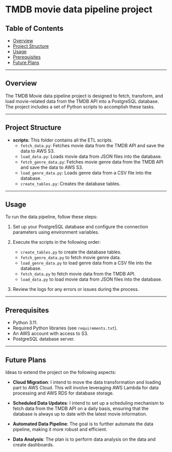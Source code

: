# TMDB movie data pipeline project

## Table of Contents

- [Overview](#overview)
- [Project Structure](#project-structure)
- [Usage](#usage)
- [Prerequisites](#prerequisites)
- [Future Plans](#future-plans)

---

## Overview

The TMDB Movie data pipeline project is designed to fetch, transform, and load movie-related data from the TMDB API into a PostgreSQL database. The project includes a set of Python scripts to accomplish these tasks.

---

## Project Structure

- **scripts**: This folder contains all the ETL scripts.
  - `fetch_data.py`: Fetches movie data from the TMDB API and save the data to AWS S3.
  - `load_data.py`: Loads movie data from JSON files into the database.
  - `fetch_genre_data.py`: Fetches movie genre data from the TMDB API and save the data to AWS S3.
  - `load_genre_data.py`: Loads genre data from a CSV file into the database.
  - `create_tables.py`: Creates the database tables.

---

## Usage

To run the data pipeline, follow these steps:

1. Set up your PostgreSQL database and configure the connection parameters using environment variables.

2. Execute the scripts in the following order:
   - `create_tables.py` to create the database tables.
   - `fetch_genre_data.py` to fetch movie genre data.
   - `load_genre_data.py` to load genre data from a CSV file into the database.
   - `fetch_data.py` to fetch movie data from the TMDB API.
   - `load_data.py` to load movie data from JSON files into the database.

3. Review the logs for any errors or issues during the process.

---

## Prerequisites

- Python 3.11.
- Required Python libraries (see `requirements.txt`).
- An AWS account with access to S3.
- PostgreSQL database server.

---

## Future Plans

Ideas to extend the project on the following aspects:

- **Cloud Migration**: I intend to move the data transformation and loading part to AWS Cloud. This will involve leveraging AWS Lambda for data processing and AWS RDS for database storage.

- **Scheduled Data Updates**: I intend to set up a scheduling mechanism to fetch data from the TMDB API on a daily basis, ensuring that the database is always up to date with the latest movie information.

- **Automated Data Pipeline**: The goal is to further automate the data pipeline, making it more robust and efficient.

- **Data Analysis**: The plan is to perform data analysis on the data and create dashboards.
